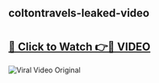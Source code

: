 ## coltontravels-leaked-video 

# <h2><a href="http://freeplayer.one?title=coltontravels-leaked-video&ref=21J">🔗 Click to Watch 👉🔴 VIDEO</a></h2>

<a href="http://freeplayer.one?title=coltontravels-leaked-video&ref=21J" rel="nofollow" data-target="animated-image.originalLink"><img src="https://i.ibb.co.com/xMMVF88/686577567.gif" alt="Viral Video Original" style="max-width: 100%; display: inline-block;" data-target="animated-image.originalImage"></a>

